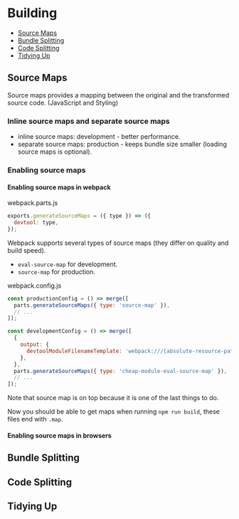 # Building

* [Source Maps](#source-maps)
* [Bundle Splitting](#bundle-splitting)
* [Code Splitting](#code-splitting)
* [Tidying Up](#tidying-up)

## Source Maps

Source maps provides a mapping between the original and the transformed source code. (JavaScript and Styling)

### Inline source maps and separate source maps

* inline source maps: development - better performance.
* separate source maps: production - keeps bundle size smaller (loading source maps is optional).

### Enabling source maps

#### Enabling source maps in webpack

webpack.parts.js
```javascript
exports.generateSourceMaps = ({ type }) => ({
  devtool: type,
});
```

Webpack supports several types of source maps (they differ on quality and build speed).

* `eval-source-map` for development.
* `source-map` for production.

webpack.config.js
```javascript
const productionConfig = () => merge([
  parts.generateSourceMaps({ type: 'source-map' }),
  // ...
]);

const developmentConfig = () => merge([
  {
    output: {
      devtoolModuleFilenameTemplate: 'webpack:///[absolute-resource-path]',
    },
  },
  parts.generateSourceMaps({ type: 'cheap-module-eval-source-map' }),
  // ...
]);
```

Note that source map is on top because it is one of the last things to do.

Now you should be able to get maps when running `npm run build`, these files end with `.map`.

#### Enabling source maps in browsers

## Bundle Splitting

## Code Splitting

## Tidying Up
